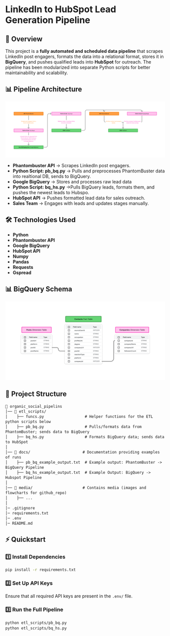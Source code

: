 # LinkedIn to HubSpot Lead Generation Pipeline

## 🚀 Overview
This project is a **fully automated and scheduled data pipeline** that scrapes LinkedIn post engagers, formats the data into a relational format, stores it in **BigQuery**, and pushes qualified leads into **HubSpot** for outreach. The pipeline has been modularized into separate Python scripts for better maintainability and scalability.

## 📊 Pipeline Architecture
![Pipeline Flowchart](media/organic_social_pipeline_flowchart.png)
- **Phantombuster API** → Scrapes LinkedIn post engagers.
- **Python Script: pb_bq.py** → Pulls and preprocesses PhantomBuster data into realtional DB, sends to BigQuery.
- **Google BigQuery** → Stores and processes raw lead data
- **Python Script: bq_hs.py** →Pulls BigQuery leads, formats them, and pushes the newest leads to Hubspo.
- **HubSpot API** → Pushes formatted lead data for sales outreach.
- **Sales Team** → Engages with leads and updates stages manually.

## 🛠️ Technologies Used
- **Python**
- **Phantombuster API**
- **Google BigQuery**
- **HubSpot API**
- **Numpy**
- **Pandas**
- **Requests**
- **Gspread**

## 📊 BigQuery Schema
![BigQuery Schema](media/BQ_schema.png)

## 📂 Project Structure
```
📁 organic_social_pipelins
│── 📁 etl_scripts/ 
│    ├── funcs.py                  # Helper functions for the ETL python scripts below
│    ├── pb_bq.py                  # Pulls/formats data from PhantomBuster; sends data to BigQuery
│    ├── bq_hs.py                  # Formats BigQuery data; sends data to HubSpot
│
│── 📁 docs/                       # Documentation providing examples of runs
│    ├── pb_bq_example_output.txt  # Example output: PhantomBuster -> BigQuery Pipeline
│    ├── bq_hs_example_output.txt  # Example Output: BigQuery -> Hubspot Pipeline
│
│── 📁 media/                      # Contains media (images and flowcharts for github_repo)
│    ├── ...
│
│─ .gitignore                       
│─ requirements.txt
│─ .env
│─ README.md       
```

## ⚡ Quickstart
### **1️⃣ Install Dependencies**
```bash
pip install -r requirements.txt
```

### **2️⃣ Set Up API Keys**
Ensure that all required API keys are present in the `.env/` file.

### **3️⃣ Run the Full Pipeline**
```bash
python etl_scripts/pb_bq.py
python etl_scripts/bq_hs.py
```
